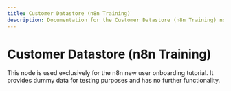 ```yaml
---
title: Customer Datastore (n8n Training)
description: Documentation for the Customer Datastore (n8n Training) node in n8n, a workflow automation platform. Includes details of operations and configuration, and links to examples and credentials information.
---
```


# Customer Datastore (n8n Training)

This node is used exclusively for the n8n new user onboarding tutorial. It provides dummy data for testing purposes and has no further functionality.

